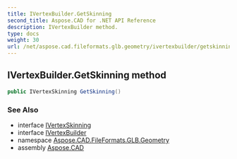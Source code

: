 ```yaml
---
title: IVertexBuilder.GetSkinning
second_title: Aspose.CAD for .NET API Reference
description: IVertexBuilder method. 
type: docs
weight: 30
url: /net/aspose.cad.fileformats.glb.geometry/ivertexbuilder/getskinning/
---
```

## IVertexBuilder.GetSkinning method

```csharp
public IVertexSkinning GetSkinning()
```

### See Also

* interface [IVertexSkinning](../../../aspose.cad.fileformats.glb.geometry.vertextypes/ivertexskinning/)
* interface [IVertexBuilder](../)
* namespace [Aspose.CAD.FileFormats.GLB.Geometry](../../ivertexbuilder/)
* assembly [Aspose.CAD](../../../)


